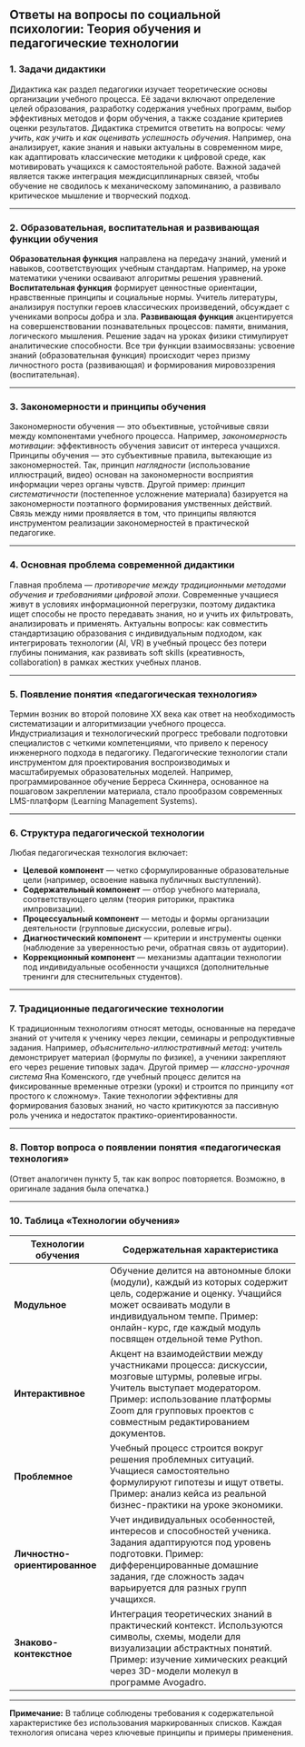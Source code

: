 **Ответы на вопросы по социальной психологии: Теория обучения и педагогические технологии**  
---  

### 1. Задачи дидактики  
Дидактика как раздел педагогики изучает теоретические основы организации учебного процесса. Её задачи включают определение целей образования, разработку содержания учебных программ, выбор эффективных методов и форм обучения, а также создание критериев оценки результатов. Дидактика стремится ответить на вопросы: *чему учить*, *как учить* и *как оценивать успешность обучения*. Например, она анализирует, какие знания и навыки актуальны в современном мире, как адаптировать классические методики к цифровой среде, как мотивировать учащихся к самостоятельной работе. Важной задачей является также интеграция междисциплинарных связей, чтобы обучение не сводилось к механическому запоминанию, а развивало критическое мышление и творческий подход.  

---

### 2. Образовательная, воспитательная и развивающая функции обучения  
**Образовательная функция** направлена на передачу знаний, умений и навыков, соответствующих учебным стандартам. Например, на уроке математики ученики осваивают алгоритмы решения уравнений. **Воспитательная функция** формирует ценностные ориентации, нравственные принципы и социальные нормы. Учитель литературы, анализируя поступки героев классических произведений, обсуждает с учениками вопросы добра и зла. **Развивающая функция** акцентируется на совершенствовании познавательных процессов: памяти, внимания, логического мышления. Решение задач на уроках физики стимулирует аналитические способности. Все три функции взаимосвязаны: усвоение знаний (образовательная функция) происходит через призму личностного роста (развивающая) и формирования мировоззрения (воспитательная).  

---

### 3. Закономерности и принципы обучения  
Закономерности обучения — это объективные, устойчивые связи между компонентами учебного процесса. Например, *закономерность мотивации*: эффективность обучения зависит от интереса учащихся. Принципы обучения — это субъективные правила, вытекающие из закономерностей. Так, принцип *наглядности* (использование иллюстраций, видео) основан на закономерности восприятия информации через органы чувств. Другой пример: *принцип систематичности* (постепенное усложнение материала) базируется на закономерности поэтапного формирования умственных действий. Связь между ними проявляется в том, что принципы являются инструментом реализации закономерностей в практической педагогике.  

---

### 4. Основная проблема современной дидактики  
Главная проблема — *противоречие между традиционными методами обучения и требованиями цифровой эпохи*. Современные учащиеся живут в условиях информационной перегрузки, поэтому дидактика ищет способы не просто передавать знания, но и учить их фильтровать, анализировать и применять. Актуальны вопросы: как совместить стандартизацию образования с индивидуальным подходом, как интегрировать технологии (AI, VR) в учебный процесс без потери глубины понимания, как развивать soft skills (креативность, collaboration) в рамках жестких учебных планов.  

---

### 5. Появление понятия «педагогическая технология»  
Термин возник во второй половине XX века как ответ на необходимость систематизации и алгоритмизации учебного процесса. Индустриализация и технологический прогресс требовали подготовки специалистов с четкими компетенциями, что привело к переносу инженерного подхода в педагогику. Педагогические технологии стали инструментом для проектирования воспроизводимых и масштабируемых образовательных моделей. Например, программированное обучение Берреса Скиннера, основанное на пошаговом закреплении материала, стало прообразом современных LMS-платформ (Learning Management Systems).  

---

### 6. Структура педагогической технологии  
Любая педагогическая технология включает:  
- **Целевой компонент** — четко сформулированные образовательные цели (например, освоение навыка публичных выступлений).  
- **Содержательный компонент** — отбор учебного материала, соответствующего целям (теория риторики, практика импровизации).  
- **Процессуальный компонент** — методы и формы организации деятельности (групповые дискуссии, ролевые игры).  
- **Диагностический компонент** — критерии и инструменты оценки (наблюдение за уверенностью речи, обратная связь от аудитории).  
- **Коррекционный компонент** — механизмы адаптации технологии под индивидуальные особенности учащихся (дополнительные тренинги для стеснительных студентов).  

---

### 7. Традиционные педагогические технологии  
К традиционным технологиям относят методы, основанные на передаче знаний от учителя к ученику через лекции, семинары и репродуктивные задания. Например, *объяснительно-иллюстративный метод*: учитель демонстрирует материал (формулы по физике), а ученики закрепляют его через решение типовых задач. Другой пример — *классно-урочная система* Яна Коменского, где учебный процесс делится на фиксированные временные отрезки (уроки) и строится по принципу «от простого к сложному». Такие технологии эффективны для формирования базовых знаний, но часто критикуются за пассивную роль ученика и недостаток практико-ориентированности.  

---

### 8. Повтор вопроса о появлении понятия «педагогическая технология»  
(Ответ аналогичен пункту 5, так как вопрос повторяется. Возможно, в оригинале задания была опечатка.)  

---

### 10. Таблица «Технологии обучения»  

| **Технологии обучения**       | **Содержательная характеристика**                                                                                                                                                                                                 |
|----------------------------------|-----------------------------------------------------------------------------------------------------------------------------------------------------------------------------------------------------------------------------------|
| **Модульное**                   | Обучение делится на автономные блоки (модули), каждый из которых содержит цель, содержание и оценку. Учащийся может осваивать модули в индивидуальном темпе. Пример: онлайн-курс, где каждый модуль посвящен отдельной теме Python. |
| **Интерактивное**               | Акцент на взаимодействии между участниками процесса: дискуссии, мозговые штурмы, ролевые игры. Учитель выступает модератором. Пример: использование платформы Zoom для групповых проектов с совместным редактированием документов.  |
| **Проблемное**                  | Учебный процесс строится вокруг решения проблемных ситуаций. Учащиеся самостоятельно формулируют гипотезы и ищут ответы. Пример: анализ кейса из реальной бизнес-практики на уроке экономики.                                     |
| **Личностно-ориентированное**   | Учет индивидуальных особенностей, интересов и способностей ученика. Задания адаптируются под уровень подготовки. Пример: дифференцированные домашние задания, где сложность задач варьируется для разных групп учащихся.           |
| **Знаково-контекстное**         | Интеграция теоретических знаний в практический контекст. Используются символы, схемы, модели для визуализации абстрактных понятий. Пример: изучение химических реакций через 3D-модели молекул в программе Avogadro.               |

---  

**Примечание:** В таблице соблюдены требования к содержательной характеристике без использования маркированных списков. Каждая технология описана через ключевые принципы и примеры применения.